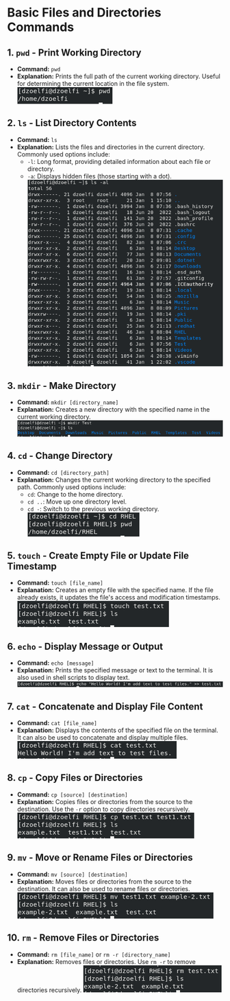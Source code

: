 # Basic Files and Directories Commands

## 1. `pwd` - Print Working Directory
   - **Command:** `pwd`
   - **Explanation:** Prints the full path of the current working directory. Useful for determining the current location in the file system.
   ![pwd](../Assets/pwd.png)

## 2. `ls` - List Directory Contents
   - **Command:** `ls`
   - **Explanation:** Lists the files and directories in the current directory. Commonly used options include:
     - `-l`: Long format, providing detailed information about each file or directory.
     - `-a`: Displays hidden files (those starting with a dot).
   ![ls](../Assets/ls.png)

## 3. `mkdir` - Make Directory
   - **Command:** `mkdir [directory_name]`
   - **Explanation:** Creates a new directory with the specified name in the current working directory.
   ![mkdir](../Assets/mkdir.png)

## 4. `cd` - Change Directory
   - **Command:** `cd [directory_path]`
   - **Explanation:** Changes the current working directory to the specified path. Commonly used options include:
     - `cd`: Change to the home directory.
     - `cd ..`: Move up one directory level.
     - `cd -`: Switch to the previous working directory.
   ![cd](../Assets/cd.png)

## 5. `touch` - Create Empty File or Update File Timestamp
   - **Command:** `touch [file_name]`
   - **Explanation:** Creates an empty file with the specified name. If the file already exists, it updates the file's access and modification timestamps.
   ![touch](../Assets/touch.png)

## 6. `echo` - Display Message or Output
   - **Command:** `echo [message]`
   - **Explanation:** Prints the specified message or text to the terminal. It is also used in shell scripts to display text.
   ![echo](../Assets/echo.png)

## 7. `cat` - Concatenate and Display File Content
   - **Command:** `cat [file_name]`
   - **Explanation:** Displays the contents of the specified file on the terminal. It can also be used to concatenate and display multiple files.
   ![cat](../Assets/cat.png)

## 8. `cp` - Copy Files or Directories
   - **Command:** `cp [source] [destination]`
   - **Explanation:** Copies files or directories from the source to the destination. Use the `-r` option to copy directories recursively.
   ![cp](../Assets/cp.png)

## 9. `mv` - Move or Rename Files or Directories
   - **Command:** `mv [source] [destination]`
   - **Explanation:** Moves files or directories from the source to the destination. It can also be used to rename files or directories.
   ![mv](../Assets/mv.png)

## 10. `rm` - Remove Files or Directories
   - **Command:** `rm [file_name]` or `rm -r [directory_name]`
   - **Explanation:** Removes files or directories. Use `rm -r` to remove directories recursively.
   ![rm](../Assets/rm.png)
